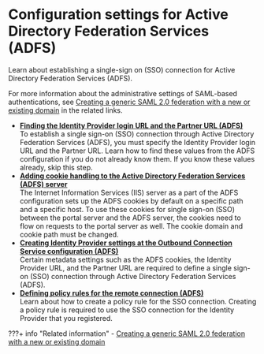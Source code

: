 # Configuration settings for Active Directory Federation Services (ADFS)

Learn about establishing a single-sign on (SSO) connection for Active Directory Federation Services (ADFS).

For more information about the administrative settings of SAML-based authentications, see [Creating a generic SAML 2.0 federation with a new or existing domain](https://www.ibm.com/docs/en/tfim/6.2.2.7?topic=ipsc-creating-generic-saml-20-federation-new-existing-domain) in the related links.

-   **[Finding the Identity Provider login URL and the Partner URL (ADFS)](outbhttp_auth_est_sso_adfs_idpp_url.md)**  
To establish a single sign-on (SSO) connection through Active Directory Federation Services (ADFS), you must specify the Identity Provider login URL and the Partner URL. Learn how to find these values from the ADFS configuration if you do not already know them. If you know these values already, skip this step.
-   **[Adding cookie handling to the Active Directory Federation Services (ADFS) server](add_cookie_adfs.md)**  
The Internet Information Services (IIS) server as a part of the ADFS configuration sets up the ADFS cookies by default on a specific path and a specific host. To use these cookies for single sign-on (SSO) between the portal server and the ADFS server, the cookies need to flow on requests to the portal server as well. The cookie domain and cookie path must be changed.
-   **[Creating Identity Provider settings at the Outbound Connection Service configuration (ADFS)](outbhttp_auth_est_sso_adfs_idpp_settings.md)**  
Certain metadata settings such as the ADFS cookies, the Identity Provider URL, and the Partner URL are required to define a single sign-on \(SSO\) connection through Active Directory Federation Services (ADFS).
-   **[Defining policy rules for the remote connection (ADFS)](outbhttp_auth_est_sso_adfs_rules.md)**  
Learn about how to create a policy rule for the SSO connection. Creating a policy rule is required to use the SSO connection for the Identity Provider that you registered.


???+ info "Related information"
    - [Creating a generic SAML 2.0 federation with a new or existing domain](https://www.ibm.com/docs/en/tfim/6.2.2.7?topic=ipsc-creating-generic-saml-20-federation-new-existing-domain)

